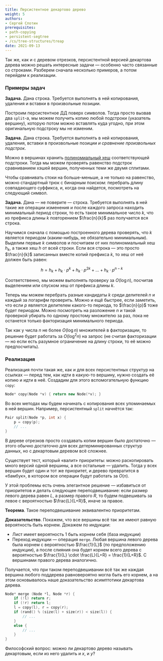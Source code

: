 ```yaml
---
title: Персистентное декартово дерево
weight: 5
authors:
- Сергей Слотин
prerequisites:
- path-copying
- persistent-segtree
- /cs/tree-structures/treap
date: 2021-09-13
---
```


Так же, как и с деревом отрезков, персистентной версией декартова дерева можно решать интересные задачи — особенно часто связанные со строками. Разберем сначала несколько примеров, а потом перейдем к реализации.

### Примеры задач

**Задача.** Дана строка. Требуется выполнять в ней копирования, удаления и вставки в произвольные позиции.

Построим персистентное ДД поверх символов. Тогда просто вызвав два `split`-а, мы можем получить копию любой подстроки (указатель вершину), которую потом можно вставлять куда угодно, при этом оригинальную подстроку мы не изменим.

**Задача.** Дана строка. Требуется выполнять в ней копирования, удаления, вставки в произвольные позиции *и сравнение произвольных подстрок*.

Можно в вершинах хранить [полиномиальный хеш](/cs/hashing/polynomial) соответствующей подстроки. Тогда мы можем проверять равенство подстрок сравниванием хэшей вершин, полученных теми же двумя сплитами.

Чтобы сравнивать стоки на больше-меньше, а не только на равенство, можно стандартный трюк с бинарным поиском: перебрать длину совпадающего суффикса, и, когда она найдется, посмотреть на следующий символ.

**Задача.** Дана — не поверите — строка. Требуется выполнять в ней такие же операции изменения и после каждого запроса находить минимальный *период* строки, то есть такое минимальное число $k$, что из префикса длины $k$ повторением $\frac{n}{k}$ раз получается вся строка.

Научимся сначала с помощью построенного дерева проверять, что $k$ является периодом (каким-нибудь, не обязательно минимальным). Выделим первые $k$ символов и посчитаем от них полиномиальный хеш $h_k$, а также хеш $h$ от всей строки. Если вся строка — это просто $\frac{n}{k}$ записанных вместе копий префикса $k$, то хеш от неё должен быть равен:

$$
h = h_k + h_k \cdot p^k + h_k \cdot p^{2k} + \ldots + h_k \cdot p^{n-k}
$$

Соответственно, мы можем выполнять проверку за $O(\log n)$, посчитав выделением или спуском хеш от префикса длины $k$.

Теперь мы можем перебрать разные кандидаты $k$ среди делителей $n$ и каждый за логарифм проверить. Можно и ещё быстрее, если заметить, что если $p$ является делителем какого-то периода, то $\frac{n}{p}$ тоже будет периодом. Можно посмотреть на разложение $n$ и такой проверкой убирать по одному простому множителю за раз, пока не останется только факторизация минимального периода.

Так как у числа $n$ не более $O(\log n)$ множителей в факторизации, то решение будет работать за $O(\log^2 n)$ на запрос (не считая факторизации — но если есть разумное ограничение на длину строки, то её можно предпосчитать).

### Реализация

Реализация почти такая же, как и для всех персистентных структур на ссылках — перед тем, как идти в какую-то вершину, нужно создать её копию и идти в неё. Создадим для этого  вспомогательную функцию `copy`:

```c++
Node* copy(Node *v) { return new Node(*v); }
```

Во всех методах мы будем начинать с копирования всех упоминаемых в ней вершин. Например, персистентный `split` начнётся так:

```c++
Pair split(Node *p, int x) {
    p = copy(p);
    // ...
}
```

В дереве отрезков просто создавать копии вершин было достаточно — этого обычно достаточно для всех детерминированных структур данных, но с декартовым деревом всё сложнее.

Существует тест, который «валит» приоритеты: можно раскопировать много версий одной вершины, а все остальные — удалить. Тогда у всех вершин будет один и тот же приоритет, и дерево превратится в «бамбук», в котором все операции будут работать за $O(n)$.

У этой проблемы есть очень элегантное решение — избавиться от приоритетов и делать следующее переподвешивание: если размер левого дерева равен $L$, а размер правого $R$, то будем подвешивать за левое с вероятностью $\frac{L}{L+R}$, иначе за правое.

**Теорема**. Такое переподвешивание эквивалентно приоритетам.

**Доказательство**. Покажем, что все вершины всё так же имеют равную вероятность быть корнем. Докажем по индукции:

- Лист имеет вероятность 1 быть корнем себя (база индукции)
- Переход индукции — операция `merge`. Любая вершина левого дерева была корнем с вероятностью $\frac{1}{L}$ (по предположению индукции), а после слияния она будет корнем всего дерева с вероятностью $\frac{1}{L} \cdot \frac{L}{L+R} = \frac{1}{L+R}$. С вершинами правого дерева аналогично.

Получается, что при таком переподвешивании всё так же каждая вершина любого поддерева равновероятно могла быть его корнем, а на этом основывалось наше доказательство асимптотики декартова дерева.

```c++
Node* merge (Node *l, Node *r) {
    if (!l) return r;
    if (!r) return l;
    l = copy(l), r = copy(r);
    if (rand() % (size(l) + size(r)) < size(l)) {
        // ...
    }
    else {
        // ...
    }
}
```

Философский вопрос: можно ли декартово дерево называть декартовым, если из него удалить и $x$, и $y$?
